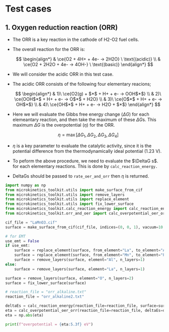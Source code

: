 # Test cases
## 1. Oxygen reduction reaction (ORR)
* The ORR is a key reaction in the cathode of H2-O2 fuel cells.
* The overall reaction for the ORR is:

  $$
    \begin{align*}
      & \ce{O2 + 4H+ + 4e-  -> 2H2O}  \ \text{(acidic)} \\
      & \ce{O2 + 2H2O + 4e- -> 4OH-} \ \text{(basic)}
    \end{align*}
  $$

* We will consider the acidic ORR in this test case.
* The acidic ORR consists of the following four elementary reacions;

  $$
    \begin{align*}
      & 1)\ \ce{O2(g) + $*$ + H+ + e- -> OOH$*$} \\
      & 2)\ \ce{OOH$*$ + H+ + e- -> O$*$ + H2O} \\
      & 3)\ \ce{O$*$ + H+ + e- -> OH$*$} \\
      & 4)\ \ce{OH$*$ + H+ + e- -> H2O + $*$}
    \end{align*}
  $$

* Here we will evaluate the Gibbs free energy change ($\Delta G$)
  for each elemeantary reaction, and then take the maximum of these $\Delta G$s.
  This maximum $\Delta G$ is the overpotential ($\eta$) for the ORR.

  $$
    \eta = \max[\Delta G_1, \Delta G_2, \Delta G_3, \Delta G_4]
  $$

* $\eta$ is a key parameter to evaluate the catalytic activity, since it is
  the potential difference from the thermodynamically ideal potential (1.23 V).
* To peform the above procedure, we need to evaluate the $\DeltaG s$.
  for each elementary reactions. This is done by `calc_reaction_energy.`
* DeltaGs should be passed to `rate_oer_and_orr` then $\eta$ is returned.

```python
import numpy as np
from microkinetics_toolkit.utils import make_surface_from_cif
from microkinetics_toolkit.utils import remove_layers
from microkinetics_toolkit.utils import replace_element
from microkinetics_toolkit.utils import fix_lower_surface
from microkinetics_toolkit.calc_reaction_energy import calc_reaction_energy
from microkinetics_toolkit.orr_and_oer import calc_overpotential_oer_orr 

cif_file = "LaMnO3.cif"
surface = make_surface_from_cif(cif_file, indices=(0, 0, 1), vacuum=10.0)

# for EMT
use_emt = False
if use_emt:
    surface = replace_element(surface, from_element="La", to_element="Al")
    surface = replace_element(surface, from_element="Mn", to_element="Pt")
    surface = remove_layers(surface, element="Al", n_layers=1)
else:
    surface = remove_layers(surface, element="La", n_layers=1)

surface = remove_layers(surface, element="O", n_layers=2)
surface = fix_lower_surface(surface)

# reaction_file = "orr_alkaline.txt"
reaction_file = "orr_alkaline2.txt"

deltaEs = calc_reaction_energy(reaction_file=reaction_file, surface=surface, calculator="vasp", verbose=True)
eta = calc_overpotential_oer_orr(reaction_file=reaction_file, deltaEs=deltaEs, reaction_type="orr", verbose=True)
eta = np.abs(eta)

print(f"overpotential = {eta:5.3f} eV")

